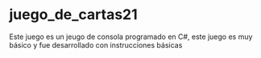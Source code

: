 # juego_de_cartas21
Este juego es un jeugo de consola programado en C#, este juego es muy básico y fue desarrollado con instrucciones básicas 

